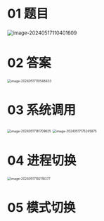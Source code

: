 # 01 题目

<img src="https://cvp.oss-cn-shanghai.aliyuncs.com/picgo/202405171104670.png" alt="image-20240517110401609" style="zoom:80%;" />



# 02 答案

<img src="https://cvp.oss-cn-shanghai.aliyuncs.com/picgo/202405171105506.png" alt="image-20240517110546433" style="zoom:50%;" />

# 03 系统调用

<img src="https://cvp.oss-cn-shanghai.aliyuncs.com/picgo/202405171817949.png" alt="image-20240517181709625" style="zoom:50%;" />

<img src="https://cvp.oss-cn-shanghai.aliyuncs.com/picgo/202405171752470.png" alt="image-20240517175245875" style="zoom:50%;" />



# 04 进程切换

<img src="https://cvp.oss-cn-shanghai.aliyuncs.com/picgo/202405171921023.png" alt="image-20240517192118377" style="zoom:50%;" />



# 05 模式切换

